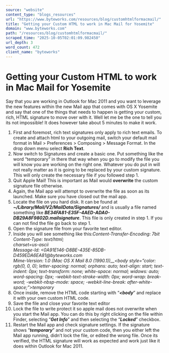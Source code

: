 ```yaml
---
source: "website"
content_type: "blogs_resources"
url: "https://www.byteworks.com/resources/blog/customhtmlformacmail/"
title: "Getting your Custom HTML to work in Mac Mail for Yosemite"
domain: "www.byteworks.com"
path: "/resources/blog/customhtmlformacmail/"
scraped_time: "2025-10-05T02:01:09.982450"
url_depth: 3
word_count: 472
client_name: "byteworks"
---
```


# Getting your Custom HTML to work in Mac Mail for Yosemite

Say that you are working in Outlook for Mac 2011 and you want to leverage the new features within the new Mail app that comes with OS X Yosemite and say that one of the things that needs to happen is getting your custom, rich, HTML signature to move over with it. Well let me be the one to tell you its not impossible! It does however take about 5 minutes to make it work.

1.  First and foremost, rich text signatures only apply to rich text emails. To create and attach html to your outgoing mail, switch your default mail format in Mail > Preferences > Composing > Message Format. In the drop down menu select **Rich Text**.
2.  Now switch to Signatures and create a basic one. Put something like the word “temporary” in there that way when you go to modify the file you will know you are working on the right one. Whatever you do put in will not really matter as it is going to be replaced by your custom signature. This will only create the necessary file if you followed step 1.
3.  Quit Apple Mail! This is important as Mail would **overwrite** the custom signature file otherwise.
4.  Again, the Mail app will attempt to overwrite the file as soon as its launched. Make sure you have closed out the mail app.
5.  Locate the file on you hard disk. It can be found at **_~/Library/Mail/V2/MailData/Signatures/_**  and is usually a file named something like **_BE34FA81-E35F-4AED-ADA0-DB29A8F9802D.mailsignature_**. This file is only created in step 1.  If you can not find the file go back to step 1.
6.  Open the signature file from your favorite text editor.
7.  Inside you will see something like this:_Content-Transfer-Encoding: 7bit_  
    _Content-Type: text/html;_  
    _charset=us-ascii_  
    _Message-Id: <0A91E146-D8BE-435E-85DB-D459EDA6EA81@byteworks.com_  
    _Mime-Version: 1.0 (Mac OS X Mail 8.0 \(1990.1\))__<body style=”color: rgb(0, 0, 0); letter-spacing: normal; orphans: auto; text-align: start; text-indent: 0px; text-transform: none; white-space: normal; widows: auto; word-spacing: 0px; -webkit-text-stroke-width: 0px; word-wrap: break-word; -webkit-nbsp-mode: space; -webkit-line-break: after-white-space;”><font size=”3″>temporary</font></body>_
8.  Once inside, remove the HTML code starting with “**_<body_**” and replace it with your own custom HTML code.
9.  Save the file and close your favorite text editor
10.  Lock the file to write protect it so apple mail does not overwrite when you start the Mail app. You can do this by right clicking on the file within Finder, selecting “**_Get Info_**” and then selecting the “_**Locked**_” checkbox.
11.  Restart the Mail app and check signature settings. If the signature shows “_**temporary**_” and not your custom code, then you either left the Mail app running, didn’t lock the file, or edited the wrong file. Once its verified, the HTML signature will work as expected and work just like it does within Outlook for Mac 2011.